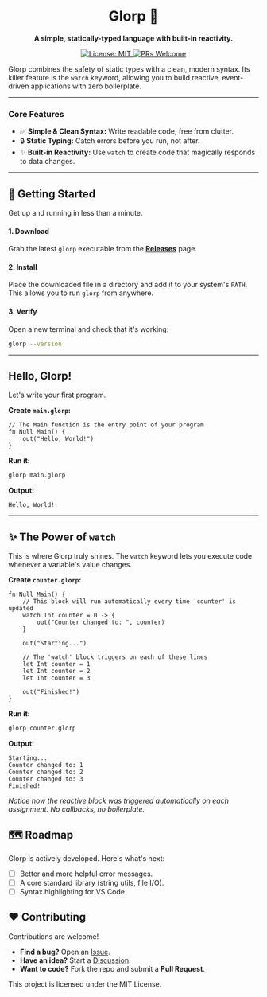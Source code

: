<div align="center">

# Glorp 🦉

**A simple, statically-typed language with built-in reactivity.**

<p>
  <a href="https://opensource.org/licenses/MIT">
    <img src="https://img.shields.io/badge/License-MIT-yellow.svg" alt="License: MIT">
  </a>
  <a href="CONTRIBUTING.md">
    <img src="https://img.shields.io/badge/PRs-welcome-brightgreen.svg" alt="PRs Welcome">
  </a>
</p>

</div>

Glorp combines the safety of static types with a clean, modern syntax. Its killer feature is the `watch` keyword, allowing you to build reactive, event-driven applications with zero boilerplate.

---

### Core Features

-   ✅ **Simple & Clean Syntax:** Write readable code, free from clutter.
-   🔒 **Static Typing:** Catch errors before you run, not after.
-   ✨ **Built-in Reactivity:** Use `watch` to create code that magically responds to data changes.

---

## 🚀 Getting Started

Get up and running in less than a minute.

#### 1. Download

Grab the latest `glorp` executable from the [**Releases**](https://github.com/LecSUSOff/glorp/releases) page.

#### 2. Install

Place the downloaded file in a directory and add it to your system's `PATH`. This allows you to run `glorp` from anywhere.

#### 3. Verify

Open a new terminal and check that it's working:
```bash
glorp --version
```

---

## Hello, Glorp!

Let's write your first program.

**Create `main.glorp`:**
```glorp
// The Main function is the entry point of your program
fn Null Main() {
    out("Hello, World!")
}
```

**Run it:**
```bash
glorp main.glorp
```

**Output:**
```
Hello, World!
```

---

## ✨ The Power of `watch`

This is where Glorp truly shines. The `watch` keyword lets you execute code whenever a variable's value changes.

**Create `counter.glorp`:**
```glorp
fn Null Main() {
    // This block will run automatically every time 'counter' is updated
    watch Int counter = 0 -> {
        out("Counter changed to: ", counter)
    }

    out("Starting...")

    // The 'watch' block triggers on each of these lines
    let Int counter = 1
    let Int counter = 2
    let Int counter = 3

    out("Finished!")
}
```

**Run it:**
```bash
glorp counter.glorp
```

**Output:**
```
Starting...
Counter changed to: 1
Counter changed to: 2
Counter changed to: 3
Finished!
```
*Notice how the reactive block was triggered automatically on each assignment. No callbacks, no boilerplate.*

## 🗺️ Roadmap

Glorp is actively developed. Here's what's next:

-   [ ] Better and more helpful error messages.
-   [ ] A core standard library (string utils, file I/O).
-   [ ] Syntax highlighting for VS Code.

## ❤️ Contributing

Contributions are welcome!

-   **Find a bug?** Open an [Issue](https://github.com/LecSUSOff/glorp/issues).
-   **Have an idea?** Start a [Discussion](https://github.com/LecSUSOff/glorp/discussions).
-   **Want to code?** Fork the repo and submit a **Pull Request**.

This project is licensed under the MIT License.
